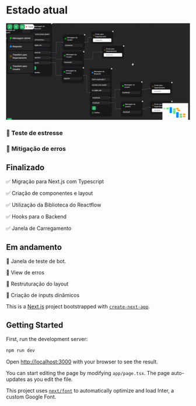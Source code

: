 
# Estado atual

<img src="public/apresentation.gif" >

### 🛑 Teste de estresse

### 🛑 Mitigação de erros

## Finalizado

✅ Migração para Next.js com Typescript

✅ Criação de componentes e layout

✅ Utilização da Biblioteca do Reactflow

✅ Hooks para o Backend

✅ Janela de Carregamento

## Em andamento

🚀 Janela de teste de bot.

🚀 View de erros

🚀 Restruturação do layout

🚀 Criação de inputs dinâmicos

This is a [Next.js](https://nextjs.org/) project bootstrapped with [`create-next-app`](https://github.com/vercel/next.js/tree/canary/packages/create-next-app).

## Getting Started

First, run the development server:

```bash
npm run dev
```

Open [http://localhost:3000](http://localhost:3000) with your browser to see the result.

You can start editing the page by modifying `app/page.tsx`. The page auto-updates as you edit the file.

This project uses [`next/font`](https://nextjs.org/docs/basic-features/font-optimization) to automatically optimize and load Inter, a custom Google Font.
